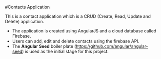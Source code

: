 #Contacts Application


This is a contact application which is a CRUD (Create, Read, Update and Delete) application. 

 - The application is created using AngularJS and a cloud database called Firebase. 
 - Users can add, edit and delete contacts using the firebase API.
 - The **Angular Seed** boiler plate (https://github.com/angular/angular-seed) is used as the initial stage for this project.
